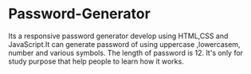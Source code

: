 ﻿# Password-Generator
Its a responsive password generator develop using HTML,CSS and JavaScript.It can generate password of using uppercase ,lowercasem, number and various symbols. The length of password is 12.
It's only for study purpose that help people to learn how it works.

